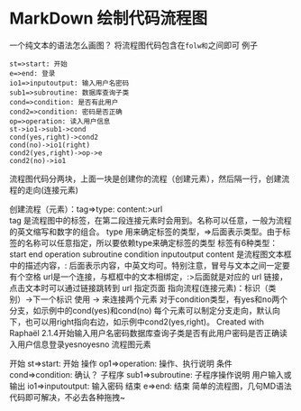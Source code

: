 # MarkDown 绘制代码流程图     

一个纯文本的语法怎么画图？
将流程图代码包含在```folw和```之间即可
例子

```flow 
st=>start: 开始 
e=>end: 登录 
io1=>inputoutput: 输入用户名密码 
sub1=>subroutine: 数据库查询子类 
cond=>condition: 是否有此用户 
cond2=>condition: 密码是否正确 
op=>operation: 读入用户信息
st->io1->sub1->cond 
cond(yes,right)->cond2 
cond(no)->io1(right) 
cond2(yes,right)->op->e 
cond2(no)->io1 
```
流程图代码分两块，上面一块是创建你的流程（创建元素），然后隔一行，创建流程的走向(连接元素)

创建流程（元素）：tag=>type: content:>url    
tag 是流程图中的标签，在第二段连接元素时会用到。名称可以任意，一般为流程的英文缩写和数字的组合。
type 用来确定标签的类型，=>后面表示类型。由于标签的名称可以任意指定，所以要依赖type来确定标签的类型
标签有6种类型：start end operation subroutine condition inputoutput
content 是流程图文本框中的描述内容，: 后面表示内容，中英文均可。特别注意，冒号与文本之间一定要有个空格
url是一个连接，与框框中的文本相绑定，:>后面就是对应的 url 链接，点击文本时可以通过链接跳转到 url 指定页面
指向流程(连接元素)：标识（类别）->下一个标识
使用 -> 来连接两个元素
对于condition类型，有yes和no两个分支，如示例中的cond(yes)和cond(no)
每个元素可以制定分支走向，默认向下，也可以用right指向右边，如示例中cond2(yes,right)。
Created with Raphaël 2.1.4开始输入用户名密码数据库查询子类是否有此用户密码是否正确读入用户信息登录yesnoyesno
流程图元素

开始 
st=>start: 开始
操作 
op1=>operation: 操作、执行说明
条件 
cond=>condition: 确认？
子程序 
sub1=>subroutine: 子程序操作说明
用户输入或输出 
io1=>inputoutput: 输入密码
结束 
e=>end: 结束
简单的流程图，几句MD语法代码即可解决，不必去各种拖拽~

